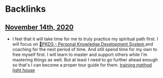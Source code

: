 
# Backlinks
## [November 14th, 2020](<November 14th, 2020.md>)
- I feel that it will take time for me to truly practice my spiritual path first. I will focus on [🌲PKDS - Personal Knowledge Development System ](<🌲PKDS - Personal Knowledge Development System .md>) and coaching for the next period of time. And still spend time for my own to free myself first. I will learn to master and support others while I'm mastering things as well. But at least I need to go further ahead enough so that's I can become a proper tour guide for them. [training method](<training method.md>) [light house](<light house.md>)

